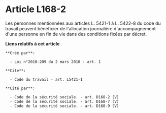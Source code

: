 # Article L168-2

Les personnes mentionnées aux articles L. 5421-1 à L. 5422-8 du code du travail peuvent bénéficier de l'allocation
journalière d'accompagnement d'une personne en fin de vie dans des conditions fixées par décret.

**Liens relatifs à cet article**

	**Créé par**:

	  - Loi n°2010-209 du 2 mars 2010 - art. 1

	**Cite**:

	  - Code du travail - art. L5421-1

	**Cité par**:

	  - Code de la sécurité sociale. - art. D168-2 (V)
	  - Code de la sécurité sociale. - art. D168-7 (V)
	  - Code de la sécurité sociale. - art. D168-9 (V)
